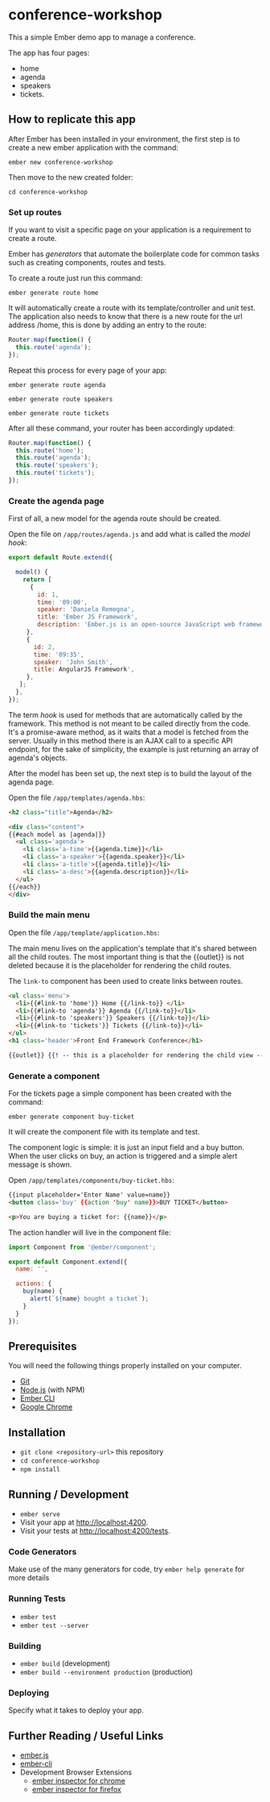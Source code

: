 # conference-workshop

This a simple Ember demo app to manage a conference.

The app has four pages:

 * home
 * agenda
 * speakers
 * tickets.

## How to replicate this app
After Ember has been installed in your environment, the first step is to create
a new ember application with the command:

`ember new conference-workshop`

Then move to the new created folder:

`cd conference-workshop`

### Set up routes

If you want to visit a specific page on your application is a requirement to create a route.

Ember has *generators* that automate the boilerplate code for
common tasks such as creating components, routes and tests.

To create a route just run this command:

`ember generate route home`

It will automatically create a route with its template/controller and unit test.
The application also needs to know that there is a new route for the url address /home, this is done by adding an entry to the route:

```javascript
Router.map(function() {
  this.route('agenda');
});
```

Repeat this process for every page of your app:

`ember generate route agenda`

`ember generate route speakers`

`ember generate route tickets`

After all these command, your router has been accordingly updated:

```javascript
Router.map(function() {
  this.route('home');
  this.route('agenda');
  this.route('speakers');
  this.route('tickets');
});
```

### Create the agenda page

First of all, a new model for the agenda route should be created.

Open the file on `/app/routes/agenda.js` and add what is called the *model hook*:

```javascript
export default Route.extend({

  model() {
    return [
      {
        id: 1,
        time: '09:00',
        speaker: 'Daniela Remogna',
        title: 'Ember JS Framework',
        description: 'Ember.js is an open-source JavaScript web framework….',
     },
     {
       id: 2,
       time: '09:35',
       speaker: 'John Smith',
       title: AngularJS Framework',
     },
   ];
  },
});
```

The term *hook* is used for methods that are automatically called by the framework.
This method is not meant to be called directly from the code. 
It's a promise-aware method, as it waits that a model is fetched from the server.
Usually in this method there is an AJAX call to a specific API endpoint, for the sake of simplicity, the example
is just returning an array of agenda's objects.

After the model has been set up, the next step is to build the layout of the agenda page.

Open the file `/app/templates/agenda.hbs`:

```html
<h2 class="title">Agenda</h2>

<div class="content">
{{#each model as |agenda|}}
  <ul class='agenda'>
    <li class='a-time'>{{agenda.time}}</li>
    <li class='a-speaker'>{{agenda.speaker}}</li>
    <li class='a-title'>{{agenda.title}}</li>
    <li class='a-desc'>{{agenda.description}}</li>
  </ul>
{{/each}}
</div>

```
### Build the main menu

Open the file `/app/template/application.hbs`:

The main menu lives on the application's template that it's shared between all the child routes.
The most important thing is that the {{outlet}} is not deleted because it is the placeholder for
rendering the child routes.

The `link-to` component has been used to create links between routes.

```html
<ul class='menu'>
  <li>{{#link-to 'home'}} Home {{/link-to}} </li>
  <li>{{#link-to 'agenda'}} Agenda {{/link-to}}</li>
  <li>{{#link-to 'speakers'}} Speakers {{/link-to}}</li>
  <li>{{#link-to 'tickets'}} Tickets {{/link-to}}</li>
</ul>
<h1 class='header'>Front End Framework Conference</h1>

{{outlet}} {{! -- this is a placeholder for rendering the child view --}}
```

### Generate a component

For the tickets page a simple component has been created with the command:

`ember generate component buy-ticket`

It will create the component file with its template and test.

The component logic is simple: it is just an input field and a buy button.
When the user clicks on buy, an action is triggered and a simple alert message is shown.

Open `/app/templates/components/buy-ticket.hbs`:

```html
{{input placeholder='Enter Name' value=name}}
<button class='buy' {{action 'buy' name}}>BUY TICKET</button>

<p>You are buying a ticket for: {{name}}</p>
```

The action handler will live in the component file:

```javascript
import Component from '@ember/component';

export default Component.extend({
  name: '',

  actions: {
    buy(name) {
      alert(`${name} bought a ticket`);
    }
  }
});
```


## Prerequisites

You will need the following things properly installed on your computer.

* [Git](https://git-scm.com/)
* [Node.js](https://nodejs.org/) (with NPM)
* [Ember CLI](https://ember-cli.com/)
* [Google Chrome](https://google.com/chrome/)

## Installation

* `git clone <repository-url>` this repository
* `cd conference-workshop`
* `npm install`

## Running / Development

* `ember serve`
* Visit your app at [http://localhost:4200](http://localhost:4200).
* Visit your tests at [http://localhost:4200/tests](http://localhost:4200/tests).

### Code Generators

Make use of the many generators for code, try `ember help generate` for more details

### Running Tests

* `ember test`
* `ember test --server`

### Building

* `ember build` (development)
* `ember build --environment production` (production)

### Deploying

Specify what it takes to deploy your app.

## Further Reading / Useful Links

* [ember.js](https://emberjs.com/)
* [ember-cli](https://ember-cli.com/)
* Development Browser Extensions
  * [ember inspector for chrome](https://chrome.google.com/webstore/detail/ember-inspector/bmdblncegkenkacieihfhpjfppoconhi)
  * [ember inspector for firefox](https://addons.mozilla.org/en-US/firefox/addon/ember-inspector/)
